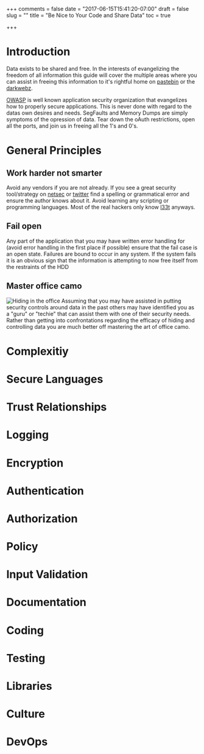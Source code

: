 +++
comments = false
date = "2017-06-15T15:41:20-07:00"
draft = false
slug = ""
title = "Be Nice to Your Code and Share Data"
toc = true

+++

# Introduction

Data exists to be shared and free. In the interests of evangelizing the freedom of all information this guide will cover the multiple areas where you can assist in freeing this information to it's rightful home on [pastebin](https://pastebin.com/) or the [darkwebz](https://www.torproject.org/projects/torbrowser.html.en).

[OWASP](https://www.owasp.org/index.php/How_to_write_insecure_code) is well known application security organization that evangelizes how to properly secure applications. This is never done with regard to the datas own desires and needs. SegFaults and Memory Dumps are simply symptoms of the opression of data. Tear down the oAuth restrictions, open all the ports, and join us in freeing all the 1's and 0's.

# General Principles

## Work harder not smarter

Avoid any vendors if you are not already. If you see a great security tool/strategy on [netsec](reddit.com/r/netsec) or [twitter](https://twitter.com/g0tmi1k) find a spelling or grammatical error and ensure the author knows about it. Avoid learning any scripting or programming languages. Most of the real hackers only know [l33t](https://en.wikipedia.org/wiki/Leet) anyways.

## Fail open

Any part of the application that you may have written error handling for (avoid error handling in the first place if possible) ensure that the fail case is an open state. Failures are bound to occur in any system. If the system fails it is an obvious sign that the information is attempting to now free itself from the restraints of the HDD

## Master office camo
![Hiding in the office](../../img/office_hiding.gif)
Assuming that you may have assisted in putting security controls around data in the past others may have identified you as a "guru" or "techie" that can assist them with one of their security needs. Rather than getting into confrontations regarding the efficacy of hiding and controlling data you are much better off mastering the art of office camo.

# Complexitiy

# Secure Languages

# Trust Relationships

# Logging

# Encryption

# Authentication

# Authorization

# Policy

# Input Validation

# Documentation

# Coding

# Testing

# Libraries

# Culture

# DevOps